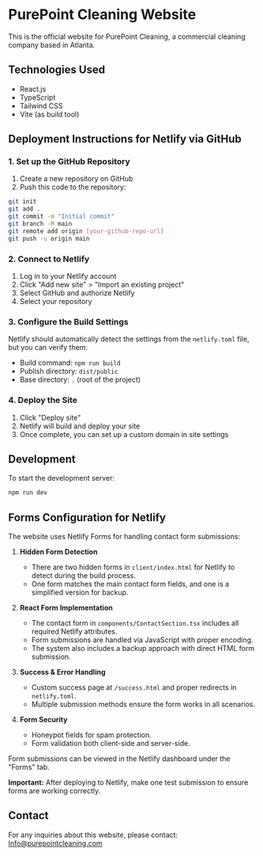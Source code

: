 # PurePoint Cleaning Website

This is the official website for PurePoint Cleaning, a commercial cleaning company based in Atlanta.

## Technologies Used

- React.js
- TypeScript
- Tailwind CSS
- Vite (as build tool)

## Deployment Instructions for Netlify via GitHub

### 1. Set up the GitHub Repository

1. Create a new repository on GitHub
2. Push this code to the repository:

```bash
git init
git add .
git commit -m "Initial commit"
git branch -M main
git remote add origin [your-github-repo-url]
git push -u origin main
```

### 2. Connect to Netlify

1. Log in to your Netlify account
2. Click "Add new site" > "Import an existing project"
3. Select GitHub and authorize Netlify
4. Select your repository

### 3. Configure the Build Settings

Netlify should automatically detect the settings from the `netlify.toml` file, but you can verify them:

- Build command: `npm run build`
- Publish directory: `dist/public`
- Base directory: `.` (root of the project)

### 4. Deploy the Site

1. Click "Deploy site"
2. Netlify will build and deploy your site
3. Once complete, you can set up a custom domain in site settings

## Development

To start the development server:

```bash
npm run dev
```

## Forms Configuration for Netlify

The website uses Netlify Forms for handling contact form submissions:

1. **Hidden Form Detection**
   - There are two hidden forms in `client/index.html` for Netlify to detect during the build process.
   - One form matches the main contact form fields, and one is a simplified version for backup.

2. **React Form Implementation**
   - The contact form in `components/ContactSection.tsx` includes all required Netlify attributes.
   - Form submissions are handled via JavaScript with proper encoding.
   - The system also includes a backup approach with direct HTML form submission.

3. **Success & Error Handling**
   - Custom success page at `/success.html` and proper redirects in `netlify.toml`.
   - Multiple submission methods ensure the form works in all scenarios.

4. **Form Security**
   - Honeypot fields for spam protection.
   - Form validation both client-side and server-side.

Form submissions can be viewed in the Netlify dashboard under the "Forms" tab.

**Important:** After deploying to Netlify, make one test submission to ensure forms are working correctly.

## Contact

For any inquiries about this website, please contact: Info@purepointcleaning.com